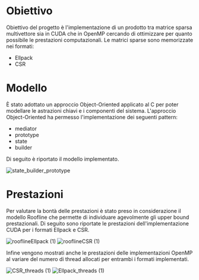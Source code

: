 # Obiettivo
Obiettivo del progetto è l'implementazione di un prodotto tra matrice sparsa multivettore sia in CUDA  che in OpenMP cercando di ottimizzare per quanto possibile le prestazioni computazionali. Le matrici sparse sono memorizzate nei formati:
- Ellpack
- CSR

# Modello
È stato adottato un approccio Object-Oriented applicato al C per poter modellare le astrazioni chiavi e i componenti del sistema. L'approccio Object-Oriented ha permesso l'implementazione dei seguenti pattern:
- mediator
- prototype
- state
- builder

Di seguito è riportato il modello implementato.

![state_builder_prototype](https://user-images.githubusercontent.com/80633764/222441134-ff269c7f-2f73-48f6-8916-dfd9f68d4f5c.png)

# Prestazioni
Per valutare la bontà delle prestazioni è stato preso in considerazione il modello Roofline che permette di individuare agevolmente gli upper bound prestazionali. Di seguito sono riportate le prestazioni dell'implementazione CUDA per i formati Ellpack e CSR.


![rooflineEllpack (1)](https://user-images.githubusercontent.com/80633764/222441864-17b3b855-ade9-4c8c-8a58-11104b18d82c.png)
![rooflineCSR (1)](https://user-images.githubusercontent.com/80633764/222441883-a718a157-47a7-46c9-959c-bd049d186396.png)

Infine vengono mostrati anche le prestazioni delle implementazioni OpenMP al variare del numero di thread allocati per entrambi i formati implementati.

![CSR_threads (1)](https://user-images.githubusercontent.com/80633764/222442424-25576615-2b34-43cf-b687-2cbc8007a333.png)
![Ellpack_threads (1)](https://user-images.githubusercontent.com/80633764/222442572-a68c0398-a769-4c5c-aade-eb2c903eac6b.png)
